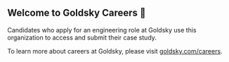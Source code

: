 ## Welcome to Goldsky Careers 👋

Candidates who apply for an engineering role at Goldsky use this organization to access and submit their case study.

To learn more about careers at Goldsky, please visit [goldsky.com/careers](https://goldsky.com/careers).

